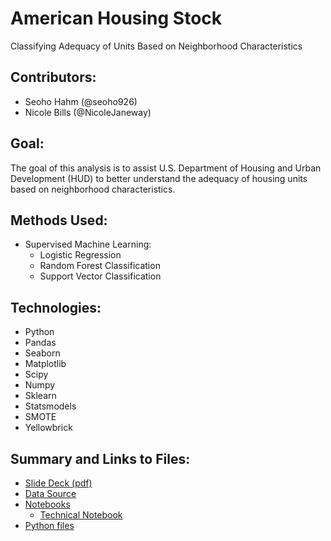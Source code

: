 
# American Housing Stock
Classifying Adequacy of Units Based on Neighborhood Characteristics

Contributors:
 - 
* Seoho Hahm (@seoho926)
* Nicole Bills (@NicoleJaneway)

Goal:
 - 
The goal of this analysis is to assist U.S. Department of Housing and Urban Development (HUD) to better understand the adequacy of housing units based on neighborhood characteristics.
 
Methods Used:
 -
* Supervised Machine Learning:
  * Logistic Regression
  * Random Forest Classification
  * Support Vector Classification

Technologies:
 -
  * Python
  * Pandas
  * Seaborn
  * Matplotlib
  * Scipy
  * Numpy
  * Sklearn
  * Statsmodels
  * SMOTE
  * Yellowbrick
 
Summary and Links to Files:
 - 
 - <a href='https://github.com/NicoleJaneway/dc_eviction_regression/blob/master/slide_deck.pdf'>Slide Deck (pdf)</a>
 - <a href='http://www2.census.gov/programs-surveys/ahs/2017/AHS%202017%20National%20PUF%20v3.0%20CSV.zip?#'>Data Source</a>
 - <a href = 'https://github.com/seoho926/us-housing-stock/tree/master/notebooks'>Notebooks</a>
    - <a href = 'https://github.com/NicoleJaneway/dc_eviction_regression/blob/master/technical_notebook.ipynb'>Technical Notebook</a>
 - <a href='https://github.com/NicoleJaneway/dc_eviction_regression/tree/master/python_files'>Python files</a>
